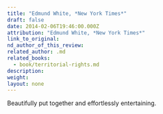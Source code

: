 ```yaml
---
title: "Edmund White, *New York Times*"
draft: false
date: 2014-02-06T19:46:00.000Z
attribution: "Edmund White, *New York Times*"
link_to_original:
nd_author_of_this_review:
related_author: .md
related_books:
  - book/territorial-rights.md
description:
weight:
layout: none
---
```

Beautifully put together and effortlessly entertaining.

